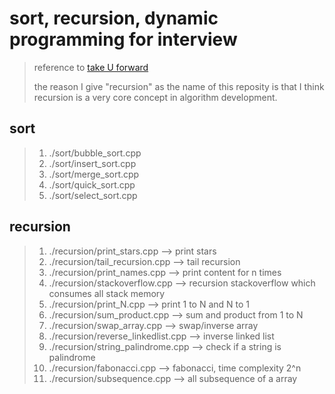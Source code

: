 # sort, recursion, dynamic programming for interview

> reference to [take U forward](https://www.youtube.com/watch?v=yVdKa8dnKiE&list=PLgUwDviBIf0rGlzIn_7rsaR2FQ5e6ZOL9)
> 
> the reason I give "recursion" as the name of this reposity is that I think recursion is a very core concept in algorithm development.
## sort
> 1. ./sort/bubble_sort.cpp
> 2. ./sort/insert_sort.cpp
> 3.  ./sort/merge_sort.cpp
> 4. ./sort/quick_sort.cpp
> 5. ./sort/select_sort.cpp
## recursion
> 1. ./recursion/print_stars.cpp        --> print stars
> 2. ./recursion/tail_recursion.cpp     --> tail recursion
> 3. ./recursion/print_names.cpp        --> print content for n times
> 4. ./recursion/stackoverflow.cpp      --> recursion stackoverflow which consumes all stack memory
> 5. ./recursion/print_N.cpp            --> print 1 to N and N to 1
> 6. ./recursion/sum_product.cpp        --> sum and product from 1 to N
> 7. ./recursion/swap_array.cpp         --> swap/inverse array
> 8. ./recursion/reverse_linkedlist.cpp --> inverse linked list
> 9. ./recursion/string_palindrome.cpp  --> check if a string is palindrome
> 10. ./recursion/fabonacci.cpp         --> fabonacci, time complexity 2^n
> 11. ./recursion/subsequence.cpp       --> all subsequence of a array